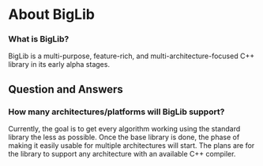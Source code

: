 # About BigLib

### What is BigLib?
BigLib is a multi-purpose, feature-rich, and multi-architecture-focused C++ library in its early alpha stages. 

## Question and Answers

### How many architectures/platforms will BigLib support?
Currently, the goal is to get every algorithm working using the standard library the less as possible. Once the base library is done, the phase of making it easily usable for multiple architectures will start. The plans are for the library to support any architecture with an available C++ compiler.


